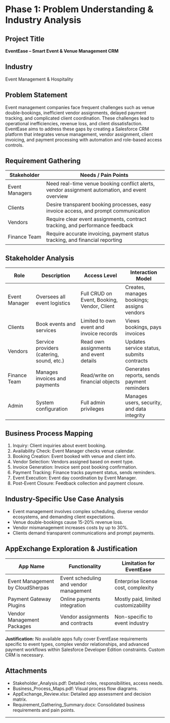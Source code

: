 # Phase 1: Problem Understanding & Industry Analysis

## Project Title
**EventEase – Smart Event & Venue Management CRM**

## Industry
Event Management & Hospitality

## Problem Statement
Event management companies face frequent challenges such as venue double-bookings, inefficient vendor assignments, delayed payment tracking, and complicated client coordination. These challenges lead to operational inefficiencies, revenue loss, and client dissatisfaction. EventEase aims to address these gaps by creating a Salesforce CRM platform that integrates venue management, vendor assignment, client invoicing, and payment processing with automation and role-based access controls.

## Requirement Gathering

| Stakeholder    | Needs / Pain Points                                                                                          |
| -------------- | ------------------------------------------------------------------------------------------------------------|
| Event Managers | Need real-time venue booking conflict alerts, vendor assignment automation, and event overview              |
| Clients       | Desire transparent booking processes, easy invoice access, and prompt communication                          |
| Vendors        | Require clear event assignments, contract tracking, and performance feedback                                |
| Finance Team   | Require accurate invoicing, payment status tracking, and financial reporting                                 |

## Stakeholder Analysis

| Role           | Description                              | Access Level                                   | Interaction Model                             |
| -------------- | -------------------------------------- | ----------------------------------------------| ---------------------------------------------|
| Event Manager  | Oversees all event logistics            | Full CRUD on Event, Booking, Vendor, Client   | Creates, manages bookings; assigns vendors   |
| Clients        | Book events and services                | Limited to own event and invoice records       | Views bookings, pays invoices                  |
| Vendors        | Service providers (catering, sound, etc.) | Read own assignments and event details         | Updates service status, submits contracts      |
| Finance Team   | Manages invoices and payments           | Read/write on financial objects                 | Generates reports, sends payment reminders    |
| Admin          | System configuration                   | Full admin privileges                           | Manages users, security, and data integrity   |

## Business Process Mapping

1. Inquiry: Client inquiries about event booking.
2. Availability Check: Event Manager checks venue calendar.
3. Booking Creation: Event booked with venue and client info.
4. Vendor Selection: Vendors assigned based on event type.
5. Invoice Generation: Invoice sent post booking confirmation.
6. Payment Tracking: Finance tracks payment status, sends reminders.
7. Event Execution: Event day coordination by Event Manager.
8. Post-Event Closure: Feedback collection and payment closure.

## Industry-Specific Use Case Analysis

- Event management involves complex scheduling, diverse vendor ecosystems, and demanding client expectations.
- Venue double-bookings cause 15-20% revenue loss.
- Vendor mismanagement increases costs by up to 30%.
- Clients demand transparent communications and prompt payments.

## AppExchange Exploration & Justification

| App Name                    | Functionality                     | Limitation for EventEase           |
|-----------------------------|---------------------------------|----------------------------------|
| Event Management by CloudSherpas | Event scheduling and vendor management | Enterprise license cost, complexity |
| Payment Gateway Plugins      | Online payments integration       | Mostly paid, limited customizability  |
| Vendor Management Packages   | Vendor assignments and contracts  | Non-specific to event industry     |

**Justification:** No available apps fully cover EventEase requirements specific to event types, complex vendor relationships, and advanced payment workflows within Salesforce Developer Edition constraints. Custom CRM is necessary.

## Attachments

- Stakeholder_Analysis.pdf: Detailed roles, responsibilities, access needs.
- Business_Process_Maps.pdf: Visual process flow diagrams.
- AppExchange_Review.xlsx: Detailed app assessment and decision matrix.
- Requirement_Gathering_Summary.docx: Consolidated business requirements and pain points.

---
